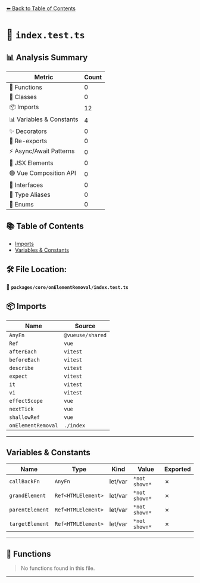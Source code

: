 [⬅️ Back to Table of Contents](../../../index.md)

# 📄 `index.test.ts`

## 📊 Analysis Summary

| Metric | Count |
|--------|-------|
| 🔧 Functions | 0 |
| 🧱 Classes | 0 |
| 📦 Imports | 12 |
| 📊 Variables & Constants | 4 |
| ✨ Decorators | 0 |
| 🔄 Re-exports | 0 |
| ⚡ Async/Await Patterns | 0 |
| 💠 JSX Elements | 0 |
| 🟢 Vue Composition API | 0 |
| 📐 Interfaces | 0 |
| 📑 Type Aliases | 0 |
| 🎯 Enums | 0 |

## 📚 Table of Contents

- [Imports](#imports)
- [Variables & Constants](#variables-constants)

## 🛠️ File Location:
📂 **`packages/core/onElementRemoval/index.test.ts`**

## 📦 Imports

| Name | Source |
|------|--------|
| `AnyFn` | `@vueuse/shared` |
| `Ref` | `vue` |
| `afterEach` | `vitest` |
| `beforeEach` | `vitest` |
| `describe` | `vitest` |
| `expect` | `vitest` |
| `it` | `vitest` |
| `vi` | `vitest` |
| `effectScope` | `vue` |
| `nextTick` | `vue` |
| `shallowRef` | `vue` |
| `onElementRemoval` | `./index` |


---

## Variables & Constants

| Name | Type | Kind | Value | Exported |
|------|------|------|-------|----------|
| `callBackFn` | `AnyFn` | let/var | `*not shown*` | ✗ |
| `grandElement` | `Ref<HTMLElement>` | let/var | `*not shown*` | ✗ |
| `parentElement` | `Ref<HTMLElement>` | let/var | `*not shown*` | ✗ |
| `targetElement` | `Ref<HTMLElement>` | let/var | `*not shown*` | ✗ |


---

## 🔧 Functions

> No functions found in this file.


---